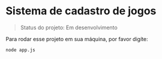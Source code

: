 # Sistema de cadastro de jogos

> Status do projeto: Em desenvolvimento

Para rodar esse projeto em sua máquina, por favor digíte:

```
node app.js
```

